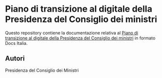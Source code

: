 # Piano di transizione al digitale della Presidenza del Consiglio dei ministri

Questo repository contiene la documentazione relativa al [Piano di transizione
al digitale della Presidenza del Consiglio dei ministri]() in formato Docs
Italia. 


## Autori

Presidenza del Consiglio dei Ministri
